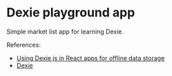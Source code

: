 # Dexie playground app

Simple market list app for learning Dexie.

References:

* [Using Dexie.js in React apps for offline data storage](https://blog.logrocket.com/dexie-js-indexeddb-react-apps-offline-data-storage/)
* [Dexie](https://dexie.org/)